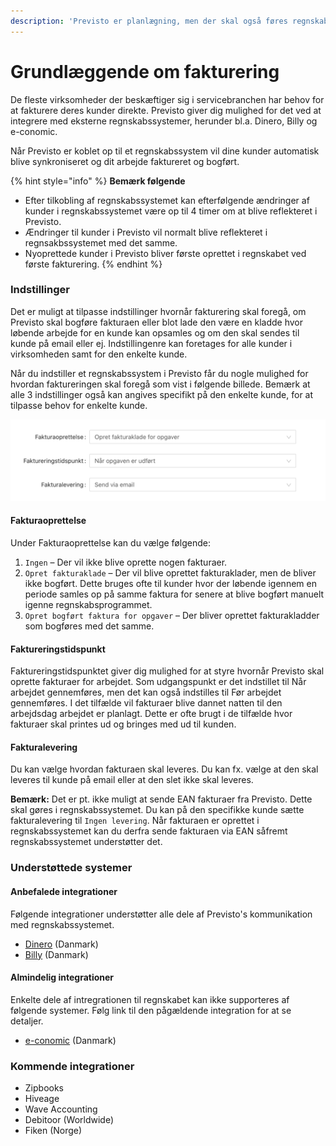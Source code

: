 ```yaml
---
description: 'Previsto er planlægning, men der skal også føres regnskab'
---
```


# Grundlæggende om fakturering

De fleste virksomheder der beskæftiger sig i servicebranchen har behov for at fakturere deres kunder direkte. Previsto giver dig mulighed for det ved at integrere med eksterne regnskabssystemer, herunder bl.a. Dinero, Billy og e-conomic.

Når Previsto er koblet op til et regnskabssystem vil dine kunder automatisk blive synkroniseret og dit arbejde faktureret og bogført.

{% hint style="info" %}
**Bemærk følgende** 

* Efter tilkobling af regnskabssystemet kan efterfølgende ændringer af kunder i regnskabssystemet være op til 4 timer om at blive reflekteret i Previsto. 
* Ændringer til kunder i Previsto vil normalt blive reflekteret i regnsakbssystemet med det samme. 
* Nyoprettede kunder i Previsto bliver første oprettet i regnskabet ved første fakturering.
{% endhint %}

### Indstillinger

Det er muligt at tilpasse indstillinger hvornår fakturering skal foregå, om Previsto skal bogføre fakturaen eller blot lade den være en kladde hvor løbende arbejde for en kunde kan opsamles og om den skal sendes til kunde på email eller ej. Indstillingenre kan foretages for alle kunder i virksomheden samt for den enkelte kunde.

Når du indstiller et regnskabssystem i Previsto får du nogle mulighed for hvordan faktureringen skal foregå som vist i følgende billede. Bemærk at alle 3 indstillinger også kan angives specifikt på den enkelte kunde, for at tilpasse behov for enkelte kunde. 

![](../.gitbook/assets/skaermbillede-2020-10-10-kl.-14.20.07.png)

#### Fakturaoprettelse



Under Fakturaoprettelse kan du vælge følgende:

1. `Ingen` – Der vil ikke blive oprette nogen fakturaer.
2. `Opret fakturaklade` – Der vil blive oprettet fakturaklader, men de bliver ikke bogført. Dette bruges ofte til kunder hvor der løbende igennem en periode samles op på samme faktura for senere at blive bogført manuelt igenne regnskabsprogrammet. 
3. `Opret bogført faktura for opgaver` – Der bliver oprettet fakturakladder som bogføres med det samme.

#### Faktureringstidspunkt

Faktureringstidspunktet giver dig mulighed for at styre hvornår Previsto skal oprette fakturaer for arbejdet. Som udgangspunkt er det indstillet til Når arbejdet gennemføres, men det kan også indstilles til Før arbejdet gennemføres. I det tilfælde vil fakturaer blive dannet natten til den arbejdsdag arbejdet er planlagt. Dette er ofte brugt i de tilfælde hvor fakturaer skal printes ud og bringes med ud til kunden.

#### Fakturalevering

Du kan vælge hvordan fakturaen skal leveres. Du kan fx. vælge at den skal leveres til kunde på email eller at den slet ikke skal leveres.

**Bemærk:** Det er pt. ikke muligt at sende EAN fakturaer fra Previsto. Dette skal gøres i regnskabssystemet. Du kan på den specifikke kunde sætte fakturalevering til `Ingen levering`. Når fakturaen er oprettet i regnskabssystemet kan du derfra sende fakturaen via EAN såfremt regnskabssystemet understøtter det.

### Understøttede systemer 

#### Anbefalede integrationer

Følgende integrationer understøtter alle dele af Previsto's kommunikation med regnskabssystemet.

* [Dinero](integration-med-dinero.md) \(Danmark\)
* [Billy](integration-med-billy.md) \(Danmark\)

#### Almindelig integrationer 

Enkelte dele af intregrationen til regnskabet kan ikke supporteres af følgende systemer. Følg link til den pågældende integration for at se detaljer.

* [e-conomic](integration-med-e-conomic.md) \(Danmark\)

### Kommende integrationer

* Zipbooks
* Hiveage
* Wave Accounting
* Debitoor \(Worldwide\)
* Fiken \(Norge\)

